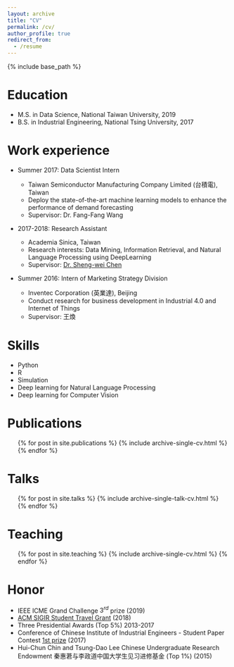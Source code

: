 ```yaml
---
layout: archive
title: "CV"
permalink: /cv/
author_profile: true
redirect_from:
  - /resume
---
```


{% include base_path %}

Education
======
* M.S. in Data Science, National Taiwan University, 2019
* B.S. in Industrial Engineering, National Tsing University, 2017

Work experience
======
* Summer 2017: Data Scientist Intern
  * Taiwan Semiconductor Manufacturing Company Limited (台積電), Taiwan
  * Deploy the state-of-the-art machine learning models to enhance the performance of demand forecasting
  * Supervisor: Dr. Fang-Fang Wang

* 2017-2018: Research Assistant
  * Academia Sinica, Taiwan
  * Research interests: Data Mining, Information Retrieval, and Natural Language Processing using DeepLearning
  * Supervisor: [Dr. Sheng-wei Chen](https://www.iis.sinica.edu.tw/pages/swc/index_en.html)

* Summer 2016: Intern of Marketing Strategy Division
  * Inventec Corporation (英業達), Beijing
  * Conduct research for business development in Industrial 4.0 and Internet of Things
  * Supervisor: 王煥
  
Skills
======
* Python 
* R 
* Simulation
* Deep learning for Natural Language Processing
* Deep learning for Computer Vision

Publications
======
  <ul>{% for post in site.publications %}
    {% include archive-single-cv.html %}
  {% endfor %}</ul>
  
Talks
======
  <ul>{% for post in site.talks %}
    {% include archive-single-talk-cv.html %}
  {% endfor %}</ul>
  
Teaching
======
  <ul>{% for post in site.teaching %}
    {% include archive-single-cv.html %}
  {% endfor %}</ul>
  
Honor
======
* IEEE ICME Grand Challenge $3^{rd}$ prize (2019)
* [ACM SIGIR Student Travel Grant](https://sigir.org/general-information/travel-grants/) (2018) 
* Three Presidential Awards (Top 5%) 2013-2017
* Conference of Chinese Institute of Industrial Engineers - Student Paper Contest [1st prize](http://www.ie.nthu.edu.tw/files/13-1267-120141-1.php?Lang=zh-tw) (2017)
* Hui-Chun Chin and Tsung-Dao Lee Chinese Undergraduate Research Endowment 秦惠莙与李政道中国大学生见习进修基金 (Top 1%) (2015)
